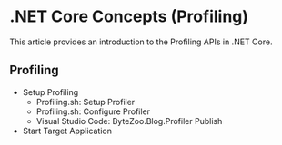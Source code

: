 # .NET Core Concepts (Profiling)

This article provides an introduction to the Profiling APIs in .NET Core.

## Profiling

* Setup Profiling
  * Profiling.sh: Setup Profiler
  * Profiling.sh: Configure Profiler
  * Visual Studio Code: ByteZoo.Blog.Profiler Publish
* Start Target Application